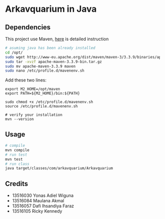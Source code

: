 # Arkavquarium in Java

## Dependencies
This project use Maven, [here](https://www.vultr.com/docs/how-to-install-apache-maven-on-ubuntu-16-04) is detailed instruction

```bash
# asuming java has been already installed
cd /opt/
sudo wget http://www-eu.apache.org/dist/maven/maven-3/3.3.9/binaries/apache-maven-3.3.9-bin.tar.gz
sudo tar -xvzf apache-maven-3.3.9-bin.tar.gz
sudo mv apache-maven-3.3.9 maven
sudo nano /etc/profile.d/mavenenv.sh
```
Add these two lines:
```
export M2_HOME=/opt/maven
export PATH=${M2_HOME}/bin:${PATH}
```

```
sudo chmod +x /etc/profile.d/mavenenv.sh
source /etc/profile.d/mavenenv.sh

# verify your installation
mvn --version
```

## Usage

```bash
# compile
mvn compile
# run test
mvn test
# run class
java target/classes/com/arkavquarium/Arkavquarium
```

## Credits

- 13516030 Yonas Adiel Wiguna
- 13516084 Maulana Akmal
- 13516057 Dafi Ihsandiya Faraz
- 13516105 Ricky Kennedy